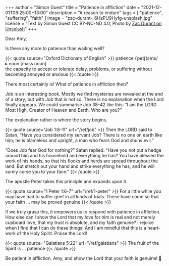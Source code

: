 +++
author = "Simon Guest"
title = "Patience in affliction"
date = "2021-12-01T06:25:00+13:00"
description = "A reason to endure"
tags = [ "patience", "suffering", "faith" ]
image = "zac-durant-_6HzPU9Hyfg-unsplash.jpg"
license = "Text by Simon Guest CC BY-NC-ND 4.0, Photo by [Zac Durant on Unsplash](https://unsplash.com/photos/_6HzPU9Hyfg)"
+++

Dear Amy,

Is there any more to patience than waiting well?

{{< quote source="Oxford Dictionary of English" >}}
patience /ˈpeɪʃ(ə)ns/  
▸ noun [mass noun]  
the capacity to accept or tolerate delay, problems, or suffering without becoming annoyed or anxious
{{< /quote >}}

There most certainly is! What of patience in affliction then?

Job is an interesting book. Mostly we find mysteries are revealed at the end of a story, but with Job that is not so. There is no explanation when the Lord finally appears. We could summarise Job 38-42 like this: “I am the LORD Most High, Creator of Heaven and Earth. Who are you?”

The explanation rather is where the story begins.

{{< quote source="Job 1:8-11" url="/ref/job" >}}
Then the LORD said to Satan, “Have you considered my servant Job? There is no one on earth like him; he is blameless and upright, a man who fears God and shuns evil.”

“Does Job fear God for nothing?” Satan replied.  “Have you not put a hedge around him and his household and everything he has? You have blessed the work of his hands, so that his flocks and herds are spread throughout the land. But stretch out your hand and strike everything he has, and he will surely curse you to your face.”
{{< /quote >}}

The apostle Peter takes this principle and expands upon it.

{{< quote source="1 Peter 1:6-7" url="/ref/1-peter" >}}
For a little while you may have had to suffer grief in all kinds of trials. These have come so that your faith ... may be proved genuine
{{< /quote >}}

If we truly grasp this, it empowers us to respond with patience in affliction. How else can I show the Lord that my love for him is real and not merely cupboard love, that my trust is absolute, and my faith genuine? I rejoice when I find that I can do these things! And I am mindful that this is a heart-work of the Holy Spirit. Praise the Lord!

{{< quote source="Galatians 5:22" url="/ref/galatians" >}}
The fruit of the Spirit is ... patience
{{< /quote >}}

Be patient in affliction, Amy, and show the Lord that your faith is genuine! 🙏

